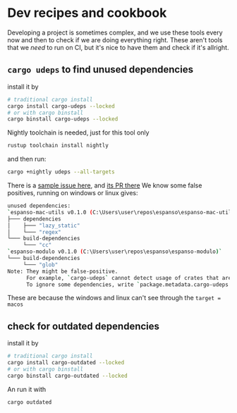 # Dev recipes and cookbook

Developing a project is sometimes complex, and we use these tools every now and then to check if we
 are doing everything right. These aren't tools that we _need_ to run on CI, but
 it's nice to have them and check if it's allright.

## `cargo udeps` to find unused dependencies

install it by

```bash
# traditional cargo install
cargo install cargo-udeps --locked
# or with cargo binstall
cargo binstall cargo-udeps --locked
```

Nightly toolchain is needed, just for this tool only

```bash
rustup toolchain install nightly
```

and then run:

```bash
cargo +nightly udeps --all-targets
```

There is a [sample issue here](https://github.com/espanso/espanso/issues/1833),
and [its PR there](https://github.com/espanso/espanso/pull/1856)
We know some false positives, running on windows or linux gives:

```bash
unused dependencies:
`espanso-mac-utils v0.1.0 (C:\Users\user\repos\espanso\espanso-mac-utils)`
├─── dependencies
│    ├─── "lazy_static"
│    └─── "regex"
└─── build-dependencies
     └─── "cc"
`espanso-modulo v0.1.0 (C:\Users\user\repos\espanso\espanso-modulo)`
└─── build-dependencies
     └─── "glob"
Note: They might be false-positive.
      For example, `cargo-udeps` cannot detect usage of crates that are only used in doc-tests.
      To ignore some dependencies, write `package.metadata.cargo-udeps.ignore` in Cargo.toml.
```
These are because the windows and linux can't see through the `target = macos`

## check for outdated dependencies

install it by
```bash
# traditional cargo install
cargo install cargo-outdated --locked
# or with cargo binstall
cargo binstall cargo-outdated --locked
```
An run it with
```bash
cargo outdated
```
